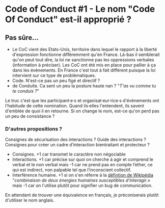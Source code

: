 # Code of Conduct #1 - Le nom "Code Of Conduct" est-il approprié ?

## Pas sûre...
- Le CoC vient des Etats-Unis, territoire dans lequel le rapport à la liberté d'expression fonctionne différemment qu'en France. Là-bas il semblerait qu'on peut tout dire, la loi ne sanctionne pas les oppressions verbales (information à préciser). Les CoC ont été mis en place pour pallier à ça dans les évènements. En France c'est tout à fait différent puisque la loi intervient sur ce type de problématiques.
- Code. N'est-ce pas un peu figé et directif ?
- de Conduite. Ca sent un peu la posture haute nan ? "*T'as vu comme tu te conduis ?*"  

Le truc c'est que les participant·e·s et organisat·eur·rice·s d'évènements ont l'habitude de cette nomination. Quand ils·elles l'entendent, ils savent d'emblée de quoi il en retourne. Si on change le nom, est-ce qu'on perd pas un peu de consistance ?

### D'autres propositions ?

Consignes de sécurisation des interactions ? Guide des interactions ? Consignes pour créer un cadre d’interaction bientraitant et protecteur ?  
- Consignes. +1 car transmet le caractère non négociable  
- Interactions. +1 car précise sur quoi on cherche à agir et comprend le verbal et le non verbal mais -1 car ne prend pas en compte l’ether, ce qui est indirect, non palpable tel que l’inconscient collectif.  
- Interférence humaine. +1 si on s'en réferre à la [défintion de Wikipédia](https://fr.wikipedia.org/wiki/Interf%C3%A9rence) "*combinaison de deux énergies humaines susceptibles d'interagir*.» mais -1 car on l'utilise plutôt pour signifier un bug de communication.   

En attendant de trouver une équivalence en français, je préconiserais plutôt d'utiliser le nom anglais.
